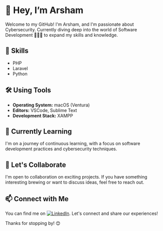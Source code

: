 # 👋 Hey, I’m Arsham

Welcome to my GitHub! I'm Arsham, and I'm passionate about Cybersecurity. Currently diving deep into the world of Software Development 🧑🏻‍💻 to expand my skills and knowledge.

## 🔧 Skills

- PHP
- Laravel
- Python

## 🛠️ Using Tools

- **Operating System:** macOS (Ventura)
- **Editors:** VSCode, Sublime Text
- **Development Stack:** XAMPP

## 🌱 Currently Learning

I'm on a journey of continuous learning, with a focus on software development practices and cybersecurity techniques.

## 🤝 Let's Collaborate

I'm open to collaboration on exciting projects. If you have something interesting brewing or want to discuss ideas, feel free to reach out.

## 📫 Connect with Me

You can find me on [![LinkedIn](https://img.shields.io/badge/LinkedIn-Arsham_Mohamed-blue?style=flat-square&logo=linkedin&labelColor=0077B5&logoColor=white)](https://www.linkedin.com/in/arsham-mohamed-941bb7249). Let's connect and share our experiences!

Thanks for stopping by! 😊
